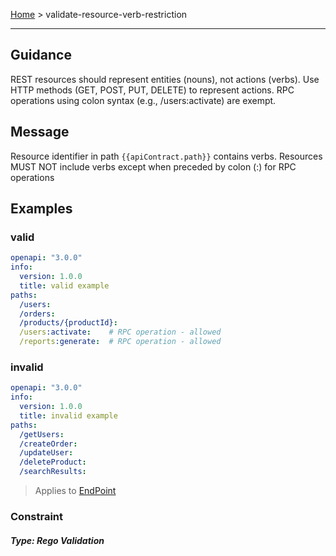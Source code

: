 
[Home](pages/home) > validate-resource-verb-restriction

------

## Guidance
REST resources should represent entities (nouns), not actions (verbs). Use HTTP methods (GET, POST, PUT, DELETE) to represent actions. RPC operations using colon syntax (e.g., /users:activate) are exempt.


## Message
Resource identifier in path `{{apiContract.path}}` contains verbs. Resources MUST NOT  include verbs except when preceded by colon (:) for RPC operations


## Examples
### valid
```yaml
openapi: "3.0.0"
info:
  version: 1.0.0
  title: valid example
paths:
  /users:
  /orders:
  /products/{productId}:
  /users:activate:    # RPC operation - allowed
  /reports:generate:  # RPC operation - allowed

```
### invalid
```yaml
openapi: "3.0.0"
info:
  version: 1.0.0
  title: invalid example
paths:
  /getUsers:
  /createOrder:
  /updateUser:
  /deleteProduct:
  /searchResults:

```

> Applies to <a href="https://github.com/aml-org/amf/blob/develop/documentation/model.md#EndPoint" target="_blank">EndPoint</a>

### Constraint


##### Type: Rego Validation 